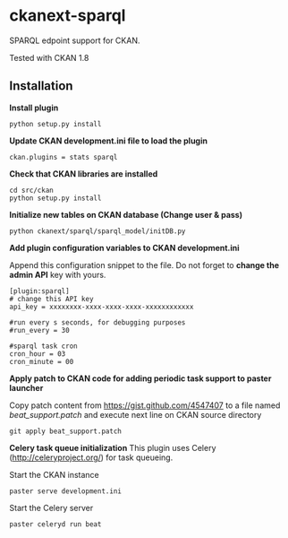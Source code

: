 ckanext-sparql
==============

SPARQL edpoint support for CKAN.

Tested with CKAN 1.8

 Installation
--------------

**Install plugin**

    python setup.py install
    
**Update CKAN development.ini file to load the plugin**

    ckan.plugins = stats sparql
    
**Check that CKAN libraries are installed**

    cd src/ckan
    python setup.py install

**Initialize new tables on CKAN database (Change user & pass)**

    python ckanext/sparql/sparql_model/initDB.py
    
**Add plugin configuration variables to CKAN development.ini**

Append this configuration snippet to the file. Do not forget to **change the admin API** key with yours.

	[plugin:sparql]
	# change this API key
	api_key = xxxxxxxx-xxxx-xxxx-xxxx-xxxxxxxxxxxx
    
	#run every s seconds, for debugging purposes
	#run_every = 30

	#sparql task cron
	cron_hour = 03
	cron_minute = 00
    
**Apply patch to CKAN code for adding periodic task support to paster launcher**

Copy patch content from https://gist.github.com/4547407 to a file named *beat_support.patch*
and execute next line on CKAN source directory

    git apply beat_support.patch
    
**Celery task queue initialization**
This plugin uses Celery (http://celeryproject.org/) for task queueing. 

Start the CKAN instance

    paster serve development.ini
    
Start the Celery server

    paster celeryd run beat
